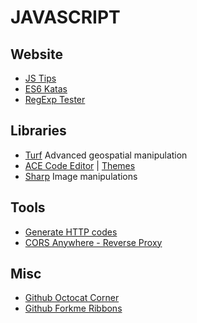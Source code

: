 # JAVASCRIPT

## Website

- [JS Tips](http://www.jstips.co)
- [ES6 Katas](http://es6katas.org)
- [RegExp Tester](https://regex101.com)

## Libraries

- [Turf](http://turfjs.org/docs) Advanced geospatial manipulation
- [ACE Code Editor](https://ace.c9.io) | [Themes](https://ace.c9.io/build/kitchen-sink.html)
- [Sharp](http://sharp.pixelplumbing.com/en/stable/) Image manipulations

## Tools

- [Generate HTTP codes](https://httpstat.us)
- [CORS Anywhere - Reverse Proxy](https://github.com/Rob--W/cors-anywhere)

## Misc

- [Github Octocat Corner](http://tholman.com/github-corners/)
- [Github Forkme Ribbons](https://github.com/blog/273-github-ribbons)
